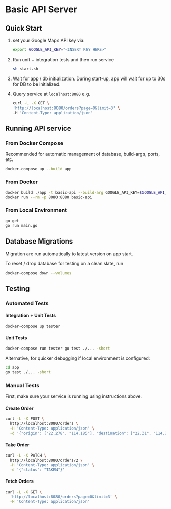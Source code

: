 # Basic API Server

## Quick Start

1. set your Google Maps API key via:

    ```bash
    export GOOGLE_API_KEY="<INSERT KEY HERE>"
    ```

2. Run unit + integration tests and then run service

    ```bash
    sh start.sh
    ```

3. Wait for app / db initialization. During start-up, app will wait for up to 30s for DB to be initialized.

4. Query service at `localhost:8080` e.g.

    ```bash
    curl -L -X GET \
    'http://localhost:8080/orders?page=0&limit=3' \
    -H 'Content-Type: application/json'
    ```

## Running API service

### From Docker Compose

Recommended for automatic management of database, build-args, ports, etc.

```bash
docker-compose up --build app
```

### From Docker

```bash
docker build ./app -t basic-api --build-arg GOOGLE_API_KEY=$GOOGLE_API_KEY --build-arg PORT=8080
docker run --rm -p 8080:8080 basic-api
```

### From Local Environment

```bash
go get
go run main.go
```

## Database Migrations

Migration are run automatically to latest version on app start.

To reset / drop database for testing on a clean slate, run

```bash
docker-compose down --volumes
```

## Testing

### Automated Tests

#### Integration + Unit Tests

```bash
docker-compose up tester
```

#### Unit Tests

```bash
docker-compose run tester go test ./... -short
```

Alternative, for quicker debugging if local environment is configured:

```bash
cd app
go test ./... -short
```

### Manual Tests

First, make sure your service is running using instructions above.

#### Create Order

```bash
curl -L -X POST \
  http://localhost:8080/orders \
  -H 'Content-Type: application/json' \
  -d '{"origin": ["22.278", "114.185"], "destination": ["22.31", "114.212"]}'
```

#### Take Order

```bash
curl -L -X PATCH \
  http://localhost:8080/orders/2 \
  -H 'Content-Type: application/json' \
  -d '{"status": "TAKEN"}'
```

#### Fetch Orders

```bash
curl -L -X GET \
  'http://localhost:8080/orders?page=0&limit=3' \
  -H 'Content-Type: application/json'
```